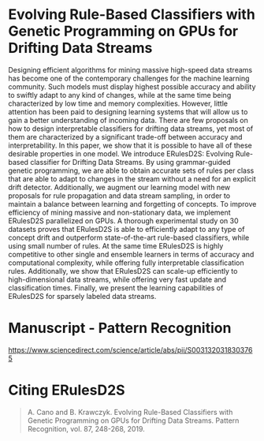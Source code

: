 # Evolving Rule-Based Classifiers with Genetic Programming on GPUs for Drifting Data Streams

Designing efficient algorithms for mining massive high-speed data streams has become one of the contemporary challenges for the machine learning community. Such models must display highest possible accuracy and ability to swiftly adapt to any kind of changes, while at the same time being characterized by low time and memory complexities. However, little attention has been paid to designing learning systems that will allow us to gain a better understanding of incoming data. There are few proposals on how to design interpretable classifiers for drifting data streams, yet most of them are characterized by a significant trade-off between accuracy and interpretability. In this paper, we show that it is possible to have all of these desirable properties in one model. We introduce ERulesD2S: Evolving Rule-based classifier for Drifting Data Streams. By using grammar-guided genetic programming, we are able to obtain accurate sets of rules per class that are able to adapt to changes in the stream without a need for an explicit drift detector. Additionally, we augment our learning model with new proposals for rule propagation and data stream sampling, in order to maintain a balance between learning and forgetting of concepts. To improve efficiency of mining massive and non-stationary data, we implement ERulesD2S parallelized on GPUs. A thorough experimental study on 30 datasets proves that ERulesD2S is able to efficiently adapt to any type of concept drift and outperform state-of-the-art rule-based classifiers, while using small number of rules. At the same time ERulesD2S is highly competitive to other single and ensemble learners in terms of accuracy and computational complexity, while offering fully interpretable classification rules. Additionally, we show that ERulesD2S can scale-up efficiently to high-dimensional data streams, while offering very fast update and classification times. Finally, we present the learning capabilities of ERulesD2S for sparsely labeled data streams.

# Manuscript - Pattern Recognition

https://www.sciencedirect.com/science/article/abs/pii/S0031320318303765

# Citing ERulesD2S

> A. Cano and B. Krawczyk. Evolving Rule-Based Classifiers with Genetic Programming on GPUs for Drifting Data Streams. Pattern Recognition, vol. 87, 248-268, 2019.
